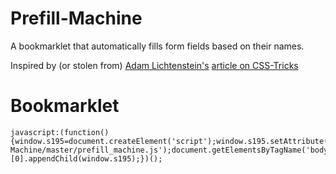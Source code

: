 Prefill-Machine
===============

A bookmarklet that automatically fills form fields based on their names.

Inspired by (or stolen from) [Adam Lichtenstein's](https://twitter.com/seeThroughTrees) [article on CSS-Tricks](http://css-tricks.com/prefilling-forms-custom-bookmarklet/)


Bookmarklet
===========

    javascript:(function(){window.s195=document.createElement('script');window.s195.setAttribute('type','text/javascript');window.s195.setAttribute('src','https://raw.githubusercontent.com/batandwa/Prefill-Machine/master/prefill_machine.js');document.getElementsByTagName('body')[0].appendChild(window.s195);})();